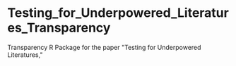 # Testing_for_Underpowered_Literatures_Transparency
Transparency R Package for the paper "Testing for Underpowered Literatures,"
